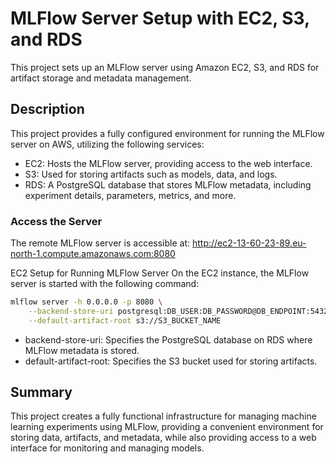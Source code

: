 # MLFlow Server Setup with EC2, S3, and RDS

This project sets up an MLFlow server using Amazon EC2, S3, and RDS for artifact storage and metadata management.

## Description

This project provides a fully configured environment for running the MLFlow server on AWS, utilizing the following services:

* EC2: Hosts the MLFlow server, providing access to the web interface.
* S3: Used for storing artifacts such as models, data, and logs.
* RDS: A PostgreSQL database that stores MLFlow metadata, including experiment details, parameters, metrics, and more.
### Access the Server
The remote MLFlow server is accessible at:
http://ec2-13-60-23-89.eu-north-1.compute.amazonaws.com:8080

EC2 Setup for Running MLFlow Server
On the EC2 instance, the MLFlow server is started with the following command:

```bash
mlflow server -h 0.0.0.0 -p 8080 \
    --backend-store-uri postgresql:DB_USER:DB_PASSWORD@DB_ENDPOINT:5432/DB_NAME \
    --default-artifact-root s3://S3_BUCKET_NAME
```
* backend-store-uri: Specifies the PostgreSQL database on RDS where MLFlow metadata is stored.
* default-artifact-root: Specifies the S3 bucket used for storing artifacts.

## Summary

This project creates a fully functional infrastructure for managing machine learning experiments using MLFlow, providing a convenient environment for storing data, artifacts, and metadata, while also providing access to a web interface for monitoring and managing models.